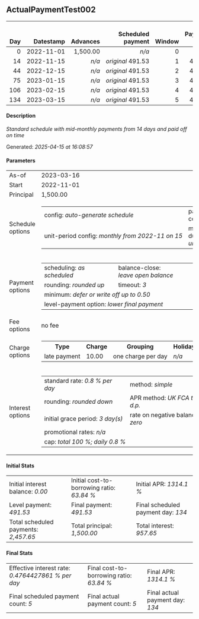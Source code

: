 <h2>ActualPaymentTest002</h2><table><thead style="vertical-align: bottom;"><th style="text-align: right;">Day</th><th style="text-align: right;">Datestamp</th><th style="text-align: right;">Advances</th><th style="text-align: right;">Scheduled payment</th><th style="text-align: right;">Window</th><th style="text-align: right;">Payment due</th><th style="text-align: right;">Actual payments</th><th style="text-align: right;">Generated payment</th><th style="text-align: right;">Net effect</th><th style="text-align: right;">Payment status</th><th style="text-align: right;">Balance status</th><th style="text-align: right;">Simple interest</th><th style="text-align: right;">New interest</th><th style="text-align: right;">New charges</th><th style="text-align: right;">Principal portion</th><th style="text-align: right;">Fee portion</th><th style="text-align: right;">Interest portion</th><th style="text-align: right;">Charges portion</th><th style="text-align: right;">Fee refund</th><th style="text-align: right;">Principal balance</th><th style="text-align: right;">Fee balance</th><th style="text-align: right;">Interest balance</th><th style="text-align: right;">Charges balance</th><th style="text-align: right;">Settlement figure</th><th style="text-align: right;">Fee refund if&nbsp;settled</th></thead><tr style="text-align: right;"><td class="ci00">0</td><td class="ci01" style="white-space: nowrap;">2022-11-01</td><td class="ci02">1,500.00</td><td class="ci03" style="white-space: nowrap;"><i>n/a<i></td><td class="ci04">0</td><td class="ci05">0.00</td><td class="ci06"><i>n/a</i></td><td class="ci07"><i>n/a</i></td><td class="ci08">0.00</td><td class="ci09"><i>none&nbsp;scheduled</i></td><td class="ci10">open</td><td class="ci13">0.0000</td><td class="ci14">0.0000</td><td class="ci15"><i>n/a</i></td><td class="ci16">0.00</td><td class="ci17">0.00</td><td class="ci18">0.00</td><td class="ci19">0.00</td><td class="ci20">0.00</td><td class="ci21">1,500.00</td><td class="ci22">0.00</td><td class="ci23">0.0000</td><td class="ci24">0.00</td><td class="ci25">1,500.00</td><td class="ci26">0.00</td></tr><tr style="text-align: right;"><td class="ci00">14</td><td class="ci01" style="white-space: nowrap;">2022-11-15</td><td class="ci02"><i>n/a</i></td><td class="ci03" style="white-space: nowrap;"><i>original</i> 491.53</td><td class="ci04">1</td><td class="ci05">491.53</td><td class="ci06"><i>confirmed</i>&nbsp;491.53</td><td class="ci07"><i>n/a</i></td><td class="ci08">491.53</td><td class="ci09"><i>payment&nbsp;made</i></td><td class="ci10">open</td><td class="ci13">168.0000</td><td class="ci14">168.0000</td><td class="ci15"><i>n/a</i></td><td class="ci16">323.53</td><td class="ci17">0.00</td><td class="ci18">168.00</td><td class="ci19">0.00</td><td class="ci20">0.00</td><td class="ci21">1,176.47</td><td class="ci22">0.00</td><td class="ci23">0.0000</td><td class="ci24">0.00</td><td class="ci25">1,176.47</td><td class="ci26">0.00</td></tr><tr style="text-align: right;"><td class="ci00">44</td><td class="ci01" style="white-space: nowrap;">2022-12-15</td><td class="ci02"><i>n/a</i></td><td class="ci03" style="white-space: nowrap;"><i>original</i> 491.53</td><td class="ci04">2</td><td class="ci05">491.53</td><td class="ci06"><i>confirmed</i>&nbsp;491.53</td><td class="ci07"><i>n/a</i></td><td class="ci08">491.53</td><td class="ci09"><i>payment&nbsp;made</i></td><td class="ci10">open</td><td class="ci13">282.3528</td><td class="ci14">282.3528</td><td class="ci15"><i>n/a</i></td><td class="ci16">209.18</td><td class="ci17">0.00</td><td class="ci18">282.35</td><td class="ci19">0.00</td><td class="ci20">0.00</td><td class="ci21">967.29</td><td class="ci22">0.00</td><td class="ci23">0.0000</td><td class="ci24">0.00</td><td class="ci25">967.29</td><td class="ci26">0.00</td></tr><tr style="text-align: right;"><td class="ci00">75</td><td class="ci01" style="white-space: nowrap;">2023-01-15</td><td class="ci02"><i>n/a</i></td><td class="ci03" style="white-space: nowrap;"><i>original</i> 491.53</td><td class="ci04">3</td><td class="ci05">491.53</td><td class="ci06"><i>confirmed</i>&nbsp;491.53</td><td class="ci07"><i>n/a</i></td><td class="ci08">491.53</td><td class="ci09"><i>payment&nbsp;made</i></td><td class="ci10">open</td><td class="ci13">239.8879</td><td class="ci14">239.8879</td><td class="ci15"><i>n/a</i></td><td class="ci16">251.65</td><td class="ci17">0.00</td><td class="ci18">239.88</td><td class="ci19">0.00</td><td class="ci20">0.00</td><td class="ci21">715.64</td><td class="ci22">0.00</td><td class="ci23">0.0000</td><td class="ci24">0.00</td><td class="ci25">715.64</td><td class="ci26">0.00</td></tr><tr style="text-align: right;"><td class="ci00">106</td><td class="ci01" style="white-space: nowrap;">2023-02-15</td><td class="ci02"><i>n/a</i></td><td class="ci03" style="white-space: nowrap;"><i>original</i> 491.53</td><td class="ci04">4</td><td class="ci05">491.53</td><td class="ci06"><i>confirmed</i>&nbsp;491.53</td><td class="ci07"><i>n/a</i></td><td class="ci08">491.53</td><td class="ci09"><i>payment&nbsp;made</i></td><td class="ci10">open</td><td class="ci13">177.4787</td><td class="ci14">177.4787</td><td class="ci15"><i>n/a</i></td><td class="ci16">314.06</td><td class="ci17">0.00</td><td class="ci18">177.47</td><td class="ci19">0.00</td><td class="ci20">0.00</td><td class="ci21">401.58</td><td class="ci22">0.00</td><td class="ci23">0.0000</td><td class="ci24">0.00</td><td class="ci25">401.58</td><td class="ci26">0.00</td></tr><tr style="text-align: right;"><td class="ci00">134</td><td class="ci01" style="white-space: nowrap;">2023-03-15</td><td class="ci02"><i>n/a</i></td><td class="ci03" style="white-space: nowrap;"><i>original</i> 491.53</td><td class="ci04">5</td><td class="ci05">491.53</td><td class="ci06"><i>confirmed</i>&nbsp;491.53</td><td class="ci07"><i>n/a</i></td><td class="ci08">491.53</td><td class="ci09"><i>payment&nbsp;made</i></td><td class="ci10">closed</td><td class="ci13">89.9539</td><td class="ci14">89.9539</td><td class="ci15"><i>n/a</i></td><td class="ci16">401.58</td><td class="ci17">0.00</td><td class="ci18">89.95</td><td class="ci19">0.00</td><td class="ci20">0.00</td><td class="ci21">0.00</td><td class="ci22">0.00</td><td class="ci23">0.0000</td><td class="ci24">0.00</td><td class="ci25">0.00</td><td class="ci26">0.00</td></tr></table><p><h4>Description</h4><i>Standard schedule with mid-monthly payments from 14 days and paid off on time</i></p><p>Generated: <i>2025-04-15 at 16:08:57</i></p><h4>Parameters</h4><table><tr><td>As-of</td><td>2023-03-16</td></tr><tr><td>Start</td><td>2022-11-01</td></tr><tr><td>Principal</td><td>1,500.00</td></tr><tr><td>Schedule options</td><td><table><tr><td>config: <i>auto-generate schedule</i></td><td>payment count: <i>5</i></td></tr><tr><td style="white-space: nowrap;">unit-period config: <i>monthly from 2022-11 on 15</i></td><td>max duration: <i>unlimited</i></td></tr></table></td></tr><tr><td>Payment options</td><td><table><tr><td>scheduling: <i>as scheduled</i></td><td>balance-close: <i>leave&nbsp;open&nbsp;balance</i></td></tr><tr><td>rounding: <i>rounded up</i></td><td>timeout: <i>3</i></td></tr><tr><td colspan='2'>minimum: <i>defer&nbsp;or&nbsp;write&nbsp;off&nbsp;up&nbsp;to&nbsp;0.50</i></td></tr><tr><td colspan='2'>level-payment option: <i>lower&nbsp;final&nbsp;payment</i></td></tr></table></td></tr><tr><td>Fee options</td><td>no fee</td></tr><tr><td>Charge options</td><td><table><tr><th>Type</th><th>Charge</th><th>Grouping</th><th>Holidays</th></tr><tr><td>late payment</td><td>10.00</td><td>one charge per day</td><td><i>n/a</i></td></tr></table></td></tr><tr><td>Interest options</td><td><table><tr><td>standard rate: <i>0.8 % per day</i></td><td>method: <i>simple</i></td></tr><tr><td>rounding: <i>rounded down</i></td><td>APR method: <i>UK FCA to 1 d.p.</i></td></tr><tr><td>initial grace period: <i>3 day(s)</i></td><td>rate on negative balance: <i>zero</i></td></tr><tr><td colspan="2">promotional rates: <i><i>n/a</i></i></td></tr><tr><td colspan="2">cap: <i>total 100 %; daily 0.8 %</td></tr></table></td></tr></table><h4>Initial Stats</h4><table><tr><td>Initial interest balance: <i>0.00</i></td><td>Initial cost-to-borrowing ratio: <i>63.84 %</i></td><td>Initial APR: <i>1314.1 %</i></td></tr><tr><td>Level payment: <i>491.53</i></td><td>Final payment: <i>491.53</i></td><td>Final scheduled payment day: <i>134</i></td></tr><tr><td>Total scheduled payments: <i>2,457.65</i></td><td>Total principal: <i>1,500.00</i></td><td>Total interest: <i>957.65</i></td></tr></table><h4>Final Stats</h4><table><tr><td>Effective interest rate: <i>0.4764427861 % per day</i></td><td>Final cost-to-borrowing ratio: <i>63.84 %</i></td><td>Final APR: <i>1314.1 %</i></td></tr><tr><td>Final scheduled payment count: <i>5</i></td><td>Final actual payment count: <i>5</i></td><td>Final actual payment day: <i>134</i></td></tr></table>